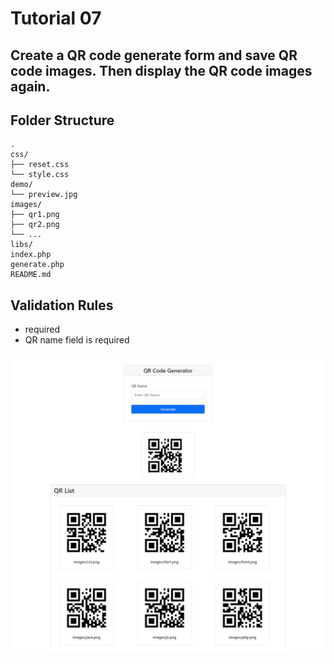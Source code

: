 # Tutorial 07

## Create a QR code generate form and save QR code images. Then display the QR code images again.

## Folder Structure
```
.
css/
├── reset.css
└── style.css
demo/
└── preview.jpg
images/
├── qr1.png
├── qr2.png
└── ...
libs/
index.php
generate.php
README.md
```

## Validation Rules
- required
- QR name field is required

![preview.jpg](demo/preview.jpg)
